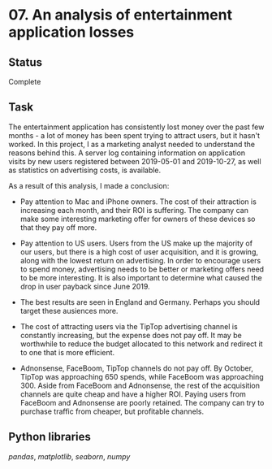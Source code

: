 # 07. An analysis of entertainment application losses

## Status
Complete

## Task

The entertainment application has consistently lost money over the past few months - a lot of money has been spent trying to attract users, but it hasn't worked. In this project, I as a marketing analyst needed to understand the reasons behind this. A server log containing information on application visits by new users registered between 2019-05-01 and 2019-10-27, as well as statistics on advertising costs, is available.

As a result of this analysis, I made a conclusion:

- Pay attention to Mac and iPhone owners. The cost of their attraction is increasing each month, and their ROI is suffering. The company can make some interesting marketing offer for owners of these devices so that they pay off more.

- Pay attention to US users. Users from the US make up the majority of our users, but there is a high cost of user acquisition, and it is growing, along with the lowest return on advertising. In order to encourage users to spend money, advertising needs to be better or marketing offers need to be more interesting. It is also important to determine what caused the drop in user payback since June 2019.

- The best results are seen in England and Germany. Perhaps you should target these ausiences more.

- The cost of attracting users via the TipTop advertising channel is constantly increasing, but the expense does not pay off. It may be worthwhile to reduce the budget allocated to this network and redirect it to one that is more efficient.

- Adnonsense, FaceBoom, TipTop channels do not pay off. By October, TipTop was approaching 650 spends, while FaceBoom was approaching 300. Aside from FaceBoom and Adnonsense, the rest of the acquisition channels are quite cheap and have a higher ROI. Paying users from FaceBoom and Adnonsense are poorly retained. The company can try to purchase traffic from cheaper, but profitable channels.


## Python libraries
*pandas*, *matplotlib*, *seaborn*, *numpy*
